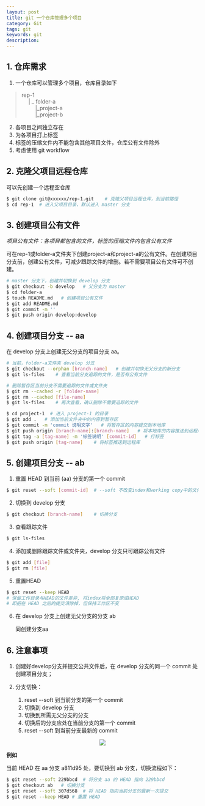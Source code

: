 ```yaml
---
layout: post
title: git 一个仓库管理多个项目
category: Git
tags: git
keywords: git
description:
---
```


## 1. 仓库需求

1. 一个仓库可以管理多个项目，仓库目录如下

> rep-1<br>
&emsp;
> | _ folder-a<br>
&emsp;
&emsp;
> |_project-a<br>
&emsp;
&emsp;
> |_project-b

2. 各项目之间独立存在
3. 为各项目打上标签
4. 标签的压缩文件内不能包含其他项目文件，仓库公有文件除外
5. 考虑使用 git workflow

## 2. 克隆父项目远程仓库

可以先创建一个远程空仓库

```bash
$ git clone git@xxxxxx/rep-1.git    # 克隆父项目远程仓库，到当前路径
$ cd rep-1  # 进入父项目目录，默认进入 master 分支
```

## 3. 创建项目公有文件

*项目公有文件：各项目都包含的文件，标签的压缩文件内包含公有文件*

可在rep-1或folder-a文件夹下创建project-a和project-a的公有文件。在创建项目分支前，创建公有文件，可减少跟踪文件的增删。若不需要项目公有文件可不创建。
```bash
# master 分支下，创建并切换到 develop 分支
$ git checkout -b develop   # 父分支为 master
$ cd folder-a
$ touch README.md   # 创建项目公有文件
$ git add README.md
$ git commit -m ''
$ git push origin develop:develop
```
## 4. 创建项目分支 -- aa

在 develop 分支上创建无父分支的项目分支 aa。

```bash
# 当前，folder-a文件夹 develop 分支
$ git checkout --orphan [branch-name]   # 创建并切换无父分支的新分支
$ git ls-files    # 查看当前分支追踪的文件，是否有公有文件

# 删除暂存区当前分支不需要追踪的文件或文件夹
$ git rm --cached -r [folder-name]
$ git rm --cached [file-name]
$ git ls-files    # 再次查看，确认删除不需要追踪的文件

$ cd project-1  # 进入 project-1 的目录
$ git add .   # 添加当前文件夹中的内容到暂存区
$ git commit -m 'commit 说明文字'   # 将暂存区的内容提交到本地库
$ git push origin [branch-name]:[branch-name]   # 将本地库的内容推送到远程库
$ git tag -a [tag-name] -m '标签说明' [commit-id]   # 打标签
$ git push origin [tag-name]    # 将标签推送到远程库
```

## 5. 创建项目分支 -- ab

1. 重置 HEAD 到当前 (aa) 分支的第一个 commit
```bash
$ git reset --soft [commit-id]  # --soft 不改变index和working copy中的文件
```
2. 切换到 develop 分支
```bash
$ git checkout [branch-name]    # 切换分支
```
3. 查看跟踪文件
```bash
$ git ls-files
```
4. 添加或删除跟踪文件或文件夹，develop 分支只可跟踪公有文件
```bash
$ git add [file]
$ git rm [file]
```
5. 重置HEAD
```bash
$ git reset --keep HEAD
# 保留工作目录与HEAD的文件差异, 将index将全部复原成HEAD
# 即把在 HEAD 之后的提交清除掉，但保持工作区不变
```
6. 在 develop 分支上创建无父分支的分支 ab

    同创建分支aa

## 6. 注意事项

1. 创建好develop分支并提交公共文件后，在 develop 分支的同一个 commit 处创建项目分支；
2. 分支切换：

    1. reset --soft 到当前分支的第一个 commit
    2. 切换到 develop 分支
    3. 切换到所需无父分支的分支
    4. 切换后的分支应处在当前分支的第一个 commit
    5. reset --soft 到当前分支最新的 commit

<center>

<img src="https://raw.githubusercontent.com/chiemon/chiemon.github.io/master/img/Git/2.png"/>

</center>

**例如**

当前 HEAD 在 aa 分支 a811d95 处，要切换到 ab 分支，切换流程如下：

```bash
$ git reset --soft 229bbcd  # 将分支 aa 的 HEAD 指向 229bbcd
$ git checkout ab   # 切换分支
$ git reset --soft 307d568  # 将 HEAD 指向当前分支的最新一次提交
$ git reset --keep HEAD # 重置 HEAD
```